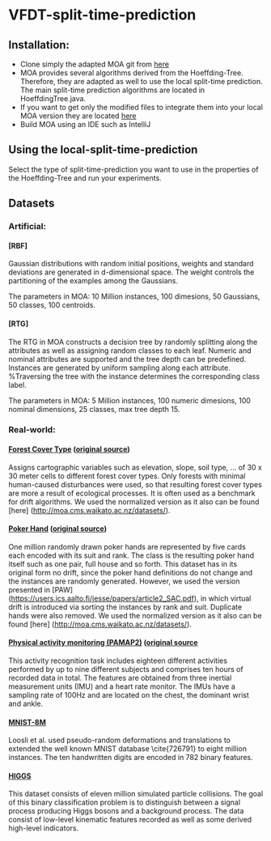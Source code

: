 # VFDT-split-time-prediction

## Installation:
- Clone simply the adapted MOA git from [here](https://github.com/vlosing/moa)
- MOA provides several algorithms derived from the Hoeffding-Tree. Therefore, they are adapted as well to use the local split-time prediction. The main split-time prediction algorithms are located in HoeffdingTree.java.
- If you want to get only the modified files to integrate them into your local MOA version they are located [here](https://github.com/vlosing/VFDT-split-time-prediction/tree/master/trees)
- Build MOA using an IDE such as IntelliJ

## Using the local-split-time-prediction
Select the type of split-time-prediction you want to use in the properties of the Hoeffding-Tree and run your experiments.

## Datasets

### Artificial:

#### [RBF]
Gaussian distributions with random initial positions, weights and standard deviations are generated in d-dimensional space. The weight controls the partitioning of the examples among the Gaussians.

The parameters in MOA: 10 Million instances, 100 dimesions, 50 Gaussians, 50 classes, 100 centroids.

#### [RTG] 
The RTG in MOA constructs a decision tree by randomly splitting along the attributes as well as assigning random classes to each leaf. Numeric and nominal attributes are supported and the tree depth can be predefined. Instances are generated by uniform sampling along each attribute. %Traversing the tree with the instance determines the corresponding class label. 

The parameters in MOA: 5 Million instances, 100 numeric dimesions, 100 nominal dimensions, 25 classes, max tree depth 15.

### Real-world:

#### [Forest Cover Type](https://github.com/vlosing/driftDatasets/tree/master/realWorld/covType) ([original source](https://archive.ics.uci.edu/ml/datasets/Covertype))
Assigns cartographic variables such as elevation, slope, soil type, ... of 30 x 30 meter cells to different forest cover types. Only forests with minimal human-caused disturbances were used, so that resulting forest cover types are more a result of ecological processes. It is often used as a benchmark for drift algorithms. We used the normalized version as it also can be found [here] (http://moa.cms.waikato.ac.nz/datasets/).

#### [Poker Hand](https://github.com/vlosing/driftDatasets/tree/master/realWorld/poker) ([original source](https://archive.ics.uci.edu/ml/datasets/Poker+Hand))
One million randomly drawn poker hands are represented by five cards each encoded with its suit and rank. The class is the resulting poker hand itself such as one pair, full house and so forth.
This dataset has in its original form no drift, since the poker hand definitions do not change and the instances are randomly generated. However, we used the version presented in [PAW] (https://users.ics.aalto.fi/jesse/papers/article2_SAC.pdf), in which virtual drift is introduced via sorting the instances by rank and suit. Duplicate hands were also removed.
We used the normalized version as it also can be found [here] (http://moa.cms.waikato.ac.nz/datasets/).

#### [Physical activity monitoring (PAMAP2)](https://github.com/vlosing/datasets/pamap2) ([original source](http://archive.ics.uci.edu/ml/datasets/pamap2+physical+activity+monitoring)
This activity recognition task includes eighteen different activities performed by up to nine different subjects  and comprises ten hours of recorded data in total. The features are obtained from three inertial measurement units (IMU) and a heart rate monitor. The IMUs have a sampling rate of 100Hz and are located on the chest, the dominant wrist and ankle. 

#### [MNIST-8M](https://www.csie.ntu.edu.tw/~cjlin/libsvmtools/datasets/multiclass/mnist8m.bz2)
Loosli et al. used pseudo-random deformations and translations to extended the well known MNIST database \cite{726791} to eight million instances. The ten handwritten digits are encoded in 782 binary features.

#### [HIGGS](https://archive.ics.uci.edu/ml/datasets/HIGGS)
This dataset consists of eleven million simulated particle collisions. The goal of this binary classification problem is to distinguish between a signal process producing Higgs bosons and a background process. The data consist of low-level kinematic features recorded as well as some derived high-level indicators.
